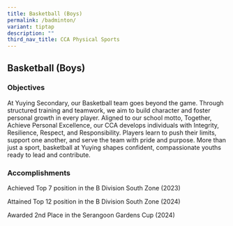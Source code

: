 ```yaml
---
title: Basketball (Boys)
permalink: /badminton/
variant: tiptap
description: ""
third_nav_title: CCA Physical Sports
---
```

<h2>Basketball (Boys)</h2>
<h3>Objectives</h3>
<p>At Yuying Secondary, our Basketball team goes beyond the game. Through
structured training and teamwork, we aim to build character and foster
personal growth in every player. Aligned to our school motto, Together,
Achieve Personal Excellence, our CCA develops individuals with Integrity,
Resilience, Respect, and Responsibility. Players learn to push their limits,
support one another, and serve the team with pride and purpose. More than
just a sport, basketball at Yuying shapes confident, compassionate youths
ready to lead and contribute.</p>
<h3>Accomplishments</h3>
<p>Achieved Top 7 position in the B Division South Zone (2023)</p>
<p>Attained Top 12 position in the B Division South Zone (2024)</p>
<p>Awarded 2nd Place in the Serangoon Gardens Cup (2024)</p>
<p></p>